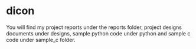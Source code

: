 # dicon
You will find my project reports under the reports folder, project designs documents under designs, sample python code under python and sample c code under sample_c folder.
